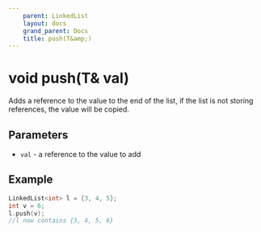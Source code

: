 ```yaml
---
    parent: LinkedList
    layout: docs
    grand_parent: Docs
    title: push(T&amp;)
---
```


# void push(T&amp; val)

Adds a reference to the value to the end of the list, if the list is not storing references, the value will be copied.

## Parameters

- `val` - a reference to the value to add

## Example

```cpp
LinkedList<int> l = {3, 4, 5};
int v = 6;
l.push(v);
//l now contains {3, 4, 5, 6}
```
